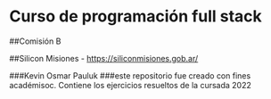 # Curso de programación full stack
##Comisión B

##Silicon Misiones - https://siliconmisiones.gob.ar/

###Kevin Osmar Pauluk
###este repositorio fue creado con fines académisoc. Contiene los ejercicios resueltos de la cursada 2022
